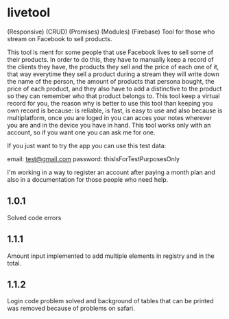 # livetool
(Responsive) (CRUD) (Promises) (Modules) (Firebase) Tool for those who stream on Facebook to sell products.

This tool is ment for some people that use Facebook lives to sell some of their products. In order to do this, they have to manually keep a record of the clients they have, the products they sell and the price of each one of it, that way everytime they sell a product during a stream they will write down the name of the person, the amount of products that persona bought, the price of each product, and they also have to add a distinctive to the product so they can remember who that product belongs to. 
This tool keep a virtual record for you, the reason why is better to use this tool than keeping you own record is because: is reliable, is fast, is easy to use and also because is multiplatform, once you are loged in you can acces your notes wherever you are and in the device you have in hand. This tool works only with an account, so if you want one you can ask me for one. 

If you just want to try the app you can use this test data:

email: test@gmail.com
password: thisIsForTestPurposesOnly

I'm working in a way to register an account after paying a month plan and also in a documentation for those people who need help.


## 1.0.1 
Solved code errors
## 1.1.1 
Amount input implemented to add multiple elements in registry and in the total. 
## 1.1.2
Login code problem solved and background of tables that can be printed was removed because of problems on safari.
